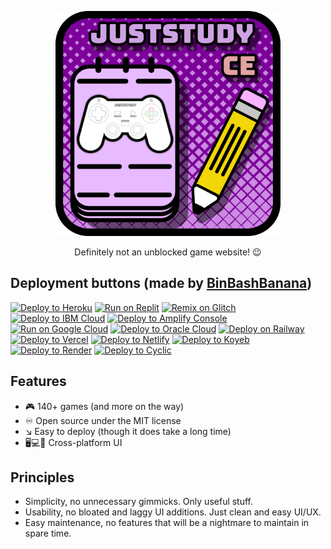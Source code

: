 <p align="center">
	<img width="360" height="360" src="assets/img/icon_fullsize.png">
</p>
<p align="center">Definitely not an unblocked game website! 😉</p>

## Deployment buttons (made by [BinBashBanana](https://github.com/BinBashBanana))

[![Deploy to Heroku](https://binbashbanana.github.io/deploy-buttons/buttons/remade/heroku.svg)](https://heroku.com/deploy/?template=https://github.com/metalfoxdev/juststudy-site/)
[![Run on Replit](https://binbashbanana.github.io/deploy-buttons/buttons/remade/replit.svg)](https://replit.com/github/metalfoxdev/juststudy-site)
[![Remix on Glitch](https://binbashbanana.github.io/deploy-buttons/buttons/remade/glitch.svg)](https://glitch.com/edit/#!/import/github/metalfoxdev/juststudy-site)
[![Deploy to IBM Cloud](https://binbashbanana.github.io/deploy-buttons/buttons/remade/ibmcloud.svg)](https://cloud.ibm.com/devops/setup/deploy?repository=https://github.com/metalfoxdev/juststudy-site/)
[![Deploy to Amplify Console](https://binbashbanana.github.io/deploy-buttons/buttons/remade/amplifyconsole.svg)](https://console.aws.amazon.com/amplify/home#/deploy?repo=https://github.com/metalfoxdev/juststudy-site/)
[![Run on Google Cloud](https://binbashbanana.github.io/deploy-buttons/buttons/remade/googlecloud.svg)](https://deploy.cloud.run/?git_repo=https://github.com/metalfoxdev/juststudy-site/)
[![Deploy to Oracle Cloud](https://binbashbanana.github.io/deploy-buttons/buttons/remade/oraclecloud.svg)](https://cloud.oracle.com/resourcemanager/stacks/create?zipUrl=https://github.com/metalfoxdev/juststudy-site/archive/refs/heads/main.zip)
[![Deploy on Railway](https://binbashbanana.github.io/deploy-buttons/buttons/remade/railway.svg)](https://railway.app/new/template?template=https://github.com/metalfoxdev/juststudy-site/)
[![Deploy to Vercel](https://binbashbanana.github.io/deploy-buttons/buttons/remade/vercel.svg)](https://vercel.com/new/clone?repository-url=https://github.com/metalfoxdev/juststudy-site/)
[![Deploy to Netlify](https://binbashbanana.github.io/deploy-buttons/buttons/remade/netlify.svg)](https://app.netlify.com/start/deploy?repository=https://github.com/metalfoxdev/juststudy-site/)
[![Deploy to Koyeb](https://binbashbanana.github.io/deploy-buttons/buttons/remade/koyeb.svg)](https://app.koyeb.com/deploy?type=git&repository=github.com/metalfoxdev/juststudy-site&branch=main&name=juststudy-site)
[![Deploy to Render](https://binbashbanana.github.io/deploy-buttons/buttons/remade/render.svg)](https://render.com/deploy?repo=https://github.com/metalfoxdev/juststudy-site/)
[![Deploy to Cyclic](https://binbashbanana.github.io/deploy-buttons/buttons/remade/cyclic.svg)](https://app.cyclic.sh/api/app/deploy/metalfoxdev/juststudy-site)

## Features
* 🎮 140+ games (and more on the way)
* ♾️ Open source under the MIT license
* ↘️ Easy to deploy (though it does take a long time)
* 🖥️💻📱 Cross-platform UI

## Principles
* Simplicity, no unnecessary gimmicks. Only useful stuff.
* Usability, no bloated and laggy UI additions. Just clean and easy UI/UX.
* Easy maintenance, no features that will be a nightmare to maintain in spare time.
